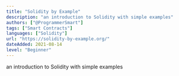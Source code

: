 ```yaml
---
title: "Solidity by Example"
description: "an introduction to Solidity with simple examples"
authors: ["@ProgrammerSmart"]
tags: ["Smart Contracts"]
languages: ["Solidity"]
url: "https://solidity-by-example.org/"
dateAdded: 2021-08-14
level: "Beginner"
---
```


an introduction to Solidity with simple examples
